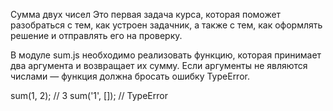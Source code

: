 Сумма двух чисел
Это первая задача курса, которая поможет разобраться с тем, как устроен задачник, а также с тем, как оформлять решение и отправлять его на проверку.

В модуле sum.js необходимо реализовать функцию, которая принимает два аргумента и возвращает их сумму. Если аргументы не являются числами — функция должна бросать ошибку TypeError.

sum(1, 2); // 3
sum('1', []); // TypeError